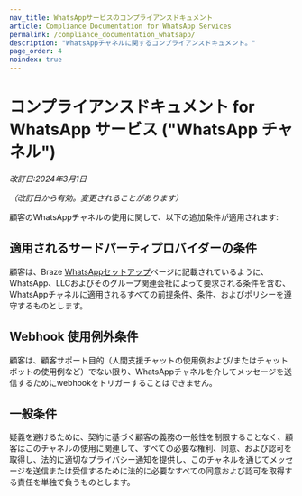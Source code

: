 ```yaml
---
nav_title: WhatsAppサービスのコンプライアンスドキュメント
article: Compliance Documentation for WhatsApp Services
permalink: /compliance_documentation_whatsapp/
description: "WhatsAppチャネルに関するコンプライアンスドキュメント。"
page_order: 4
noindex: true
---
```


# コンプライアンスドキュメント for WhatsApp サービス ("WhatsApp チャネル")

_改訂日:2024年3月1日_

_（改訂日から有効。変更されることがあります）_

顧客のWhatsAppチャネルの使用に関して、以下の追加条件が適用されます: 

## 適用されるサードパーティプロバイダーの条件
顧客は、Braze [WhatsAppセットアップ][1]ページに記載されているように、WhatsApp、LLCおよびそのグループ関連会社によって要求される条件を含む、WhatsAppチャネルに適用されるすべての前提条件、条件、およびポリシーを遵守するものとします。

## Webhook 使用例外条件
顧客は、顧客サポート目的（人間支援チャットの使用例および/またはチャットボットの使用例など）でない限り、WhatsAppチャネルを介してメッセージを送信するためにwebhookをトリガーすることはできません。 

## 一般条件
疑義を避けるために、契約に基づく顧客の義務の一般性を制限することなく、顧客はこのチャネルの使用に関連して、すべての必要な権利、同意、および認可を取得し、法的に適切なプライバシー通知を提供し、このチャネルを通じてメッセージを送信または受信するために法的に必要なすべての同意および認可を取得する責任を単独で負うものとします。

[1]: {{site.baseurl}}/user_guide/message_building_by_channel/whatsapp/overview/